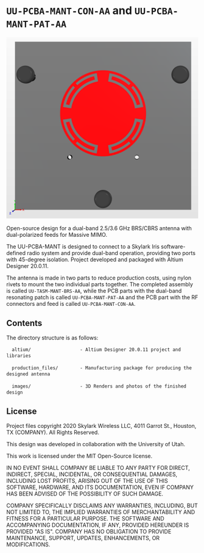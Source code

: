 # `UU-PCBA-MANT-CON-AA` and `UU-PCBA-MANT-PAT-AA`

![UU-PCBA-MANT Antenna Revision AA](/UU-PCBA-MANT/images/UU-PCBA-MANT-AAA-AA.PNG)



Open-source design for a dual-band 2.5/3.6 GHz BRS/CBRS antenna with dual-polarized feeds for Massive MIMO.

The UU-PCBA-MANT is designed to connect to a Skylark Iris software-defined radio system and provide dual-band operation, providing two ports with 45-degree isolation. Project developed and packaged with Altium Designer 20.0.11.

The antenna is made in two parts to reduce production costs, using nylon rivets to mount the two individual parts together. The completed assembly is called `UU-TASM-MANT-BRS-AA`, while the PCB parts with the dual-band resonating patch is called `UU-PCBA-MANT-PAT-AA` and the PCB part with the RF connectors and feed is called `UU-PCBA-MANT-CON-AA`.

## Contents


The directory structure is as follows:
         
      altium/                  - Altium Designer 20.0.11 project and libraries

      production_files/        - Manufacturing package for producing the designed antenna
	  
	  images/                  - 3D Renders and photos of the finished design

## License

Project files copyright 2020 Skylark Wireless LLC, 4011 Garrot St., Houston, TX (COMPANY). All Rights Reserved.

This design was developed in collaboration with the University of Utah.

This work is licensed under the MIT Open-Source license. 

IN NO EVENT SHALL COMPANY BE LIABLE TO ANY PARTY FOR DIRECT, INDIRECT, SPECIAL, INCIDENTAL, OR CONSEQUENTIAL DAMAGES, INCLUDING LOST PROFITS, ARISING OUT OF THE USE OF THIS SOFTWARE, HARDWARE, AND ITS DOCUMENTATION, EVEN IF COMPANY HAS BEEN ADVISED OF THE POSSIBILITY OF SUCH DAMAGE.

COMPANY SPECIFICALLY DISCLAIMS ANY WARRANTIES, INCLUDING, BUT NOT LIMITED TO, THE IMPLIED WARRANTIES OF MERCHANTABILITY AND FITNESS FOR A PARTICULAR PURPOSE. THE SOFTWARE AND ACCOMPANYING DOCUMENTATION, IF ANY, PROVIDED HEREUNDER IS PROVIDED "AS IS". COMPANY HAS NO OBLIGATION TO PROVIDE MAINTENANCE, SUPPORT, UPDATES, ENHANCEMENTS, OR MODIFICATIONS.
